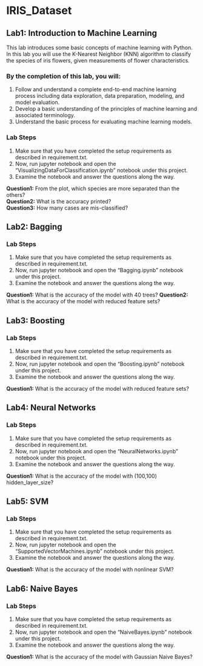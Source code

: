 # IRIS_Dataset

## Lab1: Introduction to Machine Learning

This lab introduces some basic concepts of machine learning with Python. In this lab you will use the K-Nearest Neighbor (KNN) algorithm to classify the species of iris flowers, given measurements of flower characteristics.

### By the completion of this lab, you will:

1. Follow and understand a complete end-to-end machine learning process including data exploration, data preparation, modeling, and model evaluation.
2. Develop a basic understanding of the principles of machine learning and associated terminology.
3. Understand the basic process for evaluating machine learning models.

### Lab Steps

1. Make sure that you have completed the setup requirements as described in requirement.txt.
2. Now, run jupyter notebook and open the “VisualizingDataForClassification.ipynb” notebook under this project.
3. Examine the notebook and answer the questions along the way.

**Question1:** From the plot, which species are more separated than the others?      
**Question2:** What is the accuracy printed?       
**Question3:** How many cases are mis-classified?       

## Lab2: Bagging

### Lab Steps

1. Make sure that you have completed the setup requirements as described in requirement.txt.
2. Now, run jupyter notebook and open the “Bagging.ipynb” notebook under this project.
3. Examine the notebook and answer the questions along the way.
     
**Question1:** What is the accuracy of the model with 40 trees? 
**Question2:** What is the accuracy of the model with reduced feature sets? 

## Lab3: Boosting

### Lab Steps

1. Make sure that you have completed the setup requirements as described in requirement.txt.
2. Now, run jupyter notebook and open the “Boosting.ipynb” notebook under this project.
3. Examine the notebook and answer the questions along the way.

**Question1:** What is the accuracy of the model with reduced feature sets?   

## Lab4: Neural Networks

### Lab Steps

1. Make sure that you have completed the setup requirements as described in requirement.txt.
2. Now, run jupyter notebook and open the “NeuralNetworks.ipynb” notebook under this project.
3. Examine the notebook and answer the questions along the way.
    
**Question1:** What is the accuracy of the model with (100,100) hidden_layer_size?   

## Lab5: SVM

### Lab Steps

1. Make sure that you have completed the setup requirements as described in requirement.txt.
2. Now, run jupyter notebook and open the “SupportedVectorMachines.ipynb” notebook under this project.
3. Examine the notebook and answer the questions along the way.

**Question1:**  What is the accuracy of the model with nonlinear SVM? 

## Lab6: Naive Bayes

### Lab Steps

1. Make sure that you have completed the setup requirements as described in requirement.txt.
2. Now, run jupyter notebook and open the “NaiveBayes.ipynb” notebook under this project.
3. Examine the notebook and answer the questions along the way.

**Question1:**  What is the accuracy of the model with Gaussian Naive Bayes?  
